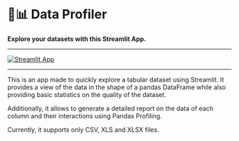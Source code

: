 # 🔎📊 Data Profiler

**Explore your datasets with this Streamlit App.**

--------------------------------------------------------------------------------------------------------------------------------------------------------------------

[![Streamlit App](https://static.streamlit.io/badges/streamlit_badge_black_white.svg)](https://share.streamlit.io/julianbel/data-profiler/main/app.py)

--------------------------------------------------------------------------------------------------------------------------------------------------------------------

This is an app made to quickly explore a tabular dataset using Streamlit. It provides a view of the data in the shape of a pandas DataFrame while also providing basic statistics on the quality of the dataset.

Additionally, it allows to generate a detailed report on the data of each column and their interactions using Pandas Profiling.

Currently, it supports only CSV, XLS and XLSX files.
